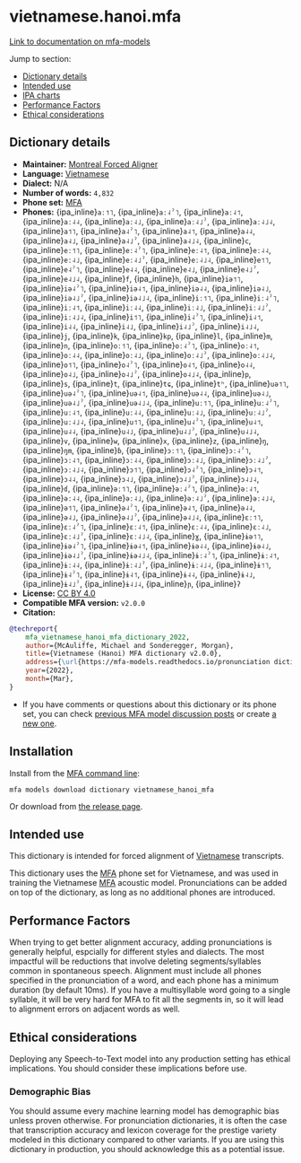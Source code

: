 
# vietnamese.hanoi.mfa

[Link to documentation on mfa-models](https://mfa-models.readthedocs.io/en/main/dictionary/vietnamese_hanoi_mfa.html)

Jump to section:

- [Dictionary details](#dictionary-details)
- [Intended use](#intended-use)
- [IPA charts](#ipa-charts)
- [Performance Factors](#performance-factors)
- [Ethical considerations](#ethical-considerations)

## Dictionary details

- **Maintainer:** [Montreal Forced Aligner](https://montreal-forced-aligner.readthedocs.io/)
- **Language:** [Vietnamese](https://en.wikipedia.org/wiki/Vietnamese_language)
- **Dialect:** N/A
- **Number of words:** `4,832`
- **Phone set:** [MFA](https://mfa-models.readthedocs.io/en/refactor/mfa_phone_set.html#vietnamese)
- **Phones:** {ipa_inline}`aː˦˥`, {ipa_inline}`aː˨ˀ˥`, {ipa_inline}`aː˨˦`, {ipa_inline}`aː˨˨`, {ipa_inline}`aː˨˩`, {ipa_inline}`aː˨˩ˀ`, {ipa_inline}`aː˨˩˨`, {ipa_inline}`a˦˥`, {ipa_inline}`a˨ˀ˥`, {ipa_inline}`a˨˦`, {ipa_inline}`a˨˨`, {ipa_inline}`a˨˩`, {ipa_inline}`a˨˩ˀ`, {ipa_inline}`a˨˩˨`, {ipa_inline}`c`, {ipa_inline}`eː˦˥`, {ipa_inline}`eː˨ˀ˥`, {ipa_inline}`eː˨˦`, {ipa_inline}`eː˨˨`, {ipa_inline}`eː˨˩`, {ipa_inline}`eː˨˩ˀ`, {ipa_inline}`eː˨˩˨`, {ipa_inline}`e˦˥`, {ipa_inline}`e˨ˀ˥`, {ipa_inline}`e˨˨`, {ipa_inline}`e˨˩`, {ipa_inline}`e˨˩ˀ`, {ipa_inline}`e˨˩˨`, {ipa_inline}`f`, {ipa_inline}`h`, {ipa_inline}`iə˦˥`, {ipa_inline}`iə˨ˀ˥`, {ipa_inline}`iə˨˦`, {ipa_inline}`iə˨˨`, {ipa_inline}`iə˨˩`, {ipa_inline}`iə˨˩ˀ`, {ipa_inline}`iə˨˩˨`, {ipa_inline}`iː˦˥`, {ipa_inline}`iː˨ˀ˥`, {ipa_inline}`iː˨˦`, {ipa_inline}`iː˨˨`, {ipa_inline}`iː˨˩`, {ipa_inline}`iː˨˩ˀ`, {ipa_inline}`iː˨˩˨`, {ipa_inline}`i˦˥`, {ipa_inline}`i˨ˀ˥`, {ipa_inline}`i˨˦`, {ipa_inline}`i˨˨`, {ipa_inline}`i˨˩`, {ipa_inline}`i˨˩ˀ`, {ipa_inline}`i˨˩˨`, {ipa_inline}`j`, {ipa_inline}`k`, {ipa_inline}`kp`, {ipa_inline}`l`, {ipa_inline}`m`, {ipa_inline}`n`, {ipa_inline}`oː˦˥`, {ipa_inline}`oː˨ˀ˥`, {ipa_inline}`oː˨˦`, {ipa_inline}`oː˨˨`, {ipa_inline}`oː˨˩`, {ipa_inline}`oː˨˩ˀ`, {ipa_inline}`oː˨˩˨`, {ipa_inline}`o˦˥`, {ipa_inline}`o˨ˀ˥`, {ipa_inline}`o˨˦`, {ipa_inline}`o˨˨`, {ipa_inline}`o˨˩`, {ipa_inline}`o˨˩ˀ`, {ipa_inline}`o˨˩˨`, {ipa_inline}`p`, {ipa_inline}`s`, {ipa_inline}`t`, {ipa_inline}`tɕ`, {ipa_inline}`tʰ`, {ipa_inline}`uə˦˥`, {ipa_inline}`uə˨ˀ˥`, {ipa_inline}`uə˨˦`, {ipa_inline}`uə˨˨`, {ipa_inline}`uə˨˩`, {ipa_inline}`uə˨˩ˀ`, {ipa_inline}`uə˨˩˨`, {ipa_inline}`uː˦˥`, {ipa_inline}`uː˨ˀ˥`, {ipa_inline}`uː˨˦`, {ipa_inline}`uː˨˨`, {ipa_inline}`uː˨˩`, {ipa_inline}`uː˨˩ˀ`, {ipa_inline}`uː˨˩˨`, {ipa_inline}`u˦˥`, {ipa_inline}`u˨ˀ˥`, {ipa_inline}`u˨˦`, {ipa_inline}`u˨˨`, {ipa_inline}`u˨˩`, {ipa_inline}`u˨˩ˀ`, {ipa_inline}`u˨˩˨`, {ipa_inline}`v`, {ipa_inline}`w`, {ipa_inline}`x`, {ipa_inline}`z`, {ipa_inline}`ŋ`, {ipa_inline}`ŋm`, {ipa_inline}`ɓ`, {ipa_inline}`ɔː˦˥`, {ipa_inline}`ɔː˨ˀ˥`, {ipa_inline}`ɔː˨˦`, {ipa_inline}`ɔː˨˨`, {ipa_inline}`ɔː˨˩`, {ipa_inline}`ɔː˨˩ˀ`, {ipa_inline}`ɔː˨˩˨`, {ipa_inline}`ɔ˦˥`, {ipa_inline}`ɔ˨ˀ˥`, {ipa_inline}`ɔ˨˦`, {ipa_inline}`ɔ˨˨`, {ipa_inline}`ɔ˨˩`, {ipa_inline}`ɔ˨˩ˀ`, {ipa_inline}`ɔ˨˩˨`, {ipa_inline}`ɗ`, {ipa_inline}`əː˦˥`, {ipa_inline}`əː˨ˀ˥`, {ipa_inline}`əː˨˦`, {ipa_inline}`əː˨˨`, {ipa_inline}`əː˨˩`, {ipa_inline}`əː˨˩ˀ`, {ipa_inline}`əː˨˩˨`, {ipa_inline}`ə˦˥`, {ipa_inline}`ə˨ˀ˥`, {ipa_inline}`ə˨˦`, {ipa_inline}`ə˨˨`, {ipa_inline}`ə˨˩`, {ipa_inline}`ə˨˩ˀ`, {ipa_inline}`ə˨˩˨`, {ipa_inline}`ɛː˦˥`, {ipa_inline}`ɛː˨ˀ˥`, {ipa_inline}`ɛː˨˦`, {ipa_inline}`ɛː˨˨`, {ipa_inline}`ɛː˨˩`, {ipa_inline}`ɛː˨˩ˀ`, {ipa_inline}`ɛː˨˩˨`, {ipa_inline}`ɣ`, {ipa_inline}`ɨə˦˥`, {ipa_inline}`ɨə˨ˀ˥`, {ipa_inline}`ɨə˨˦`, {ipa_inline}`ɨə˨˨`, {ipa_inline}`ɨə˨˩`, {ipa_inline}`ɨə˨˩ˀ`, {ipa_inline}`ɨə˨˩˨`, {ipa_inline}`ɨː˨ˀ˥`, {ipa_inline}`ɨː˨˦`, {ipa_inline}`ɨː˨˨`, {ipa_inline}`ɨː˨˩ˀ`, {ipa_inline}`ɨː˨˩˨`, {ipa_inline}`ɨ˦˥`, {ipa_inline}`ɨ˨ˀ˥`, {ipa_inline}`ɨ˨˦`, {ipa_inline}`ɨ˨˨`, {ipa_inline}`ɨ˨˩`, {ipa_inline}`ɨ˨˩ˀ`, {ipa_inline}`ɨ˨˩˨`, {ipa_inline}`ɲ`, {ipa_inline}`ʔ`
- **License:** [CC BY 4.0](https://github.com/MontrealCorpusTools/mfa-models/tree/main/dictionary/vietnamese/hanoi_mfa/v2.0.0/LICENSE)
- **Compatible MFA version:** `v2.0.0`
- **Citation:**

```bibtex
@techreport{
	mfa_vietnamese_hanoi_mfa_dictionary_2022,
	author={McAuliffe, Michael and Sonderegger, Morgan},
	title={Vietnamese (Hanoi) MFA dictionary v2.0.0},
	address={\url{https://mfa-models.readthedocs.io/pronunciation dictionary/Vietnamese/Vietnamese (Hanoi) MFA dictionary v2_0_0.html}},
	year={2022},
	month={Mar},
}
```

- If you have comments or questions about this dictionary or its phone set, you can check [previous MFA model discussion posts](https://github.com/MontrealCorpusTools/mfa-models/discussions?discussions_q=Vietnamese+Hanoi+MFA+dictionary+v2.0.0) or create [a new one](https://github.com/MontrealCorpusTools/mfa-models/discussions/new).

## Installation

Install from the [MFA command line](https://montreal-forced-aligner.readthedocs.io/en/latest/user_guide/models/index.html):

```
mfa models download dictionary vietnamese_hanoi_mfa
```

Or download from [the release page](https://github.com/MontrealCorpusTools/mfa-models/releases/tag/dictionary-vietnamese_hanoi_mfa-v2.0.0).

## Intended use

This dictionary is intended for forced alignment of [Vietnamese](https://en.wikipedia.org/wiki/Vietnamese_language) transcripts.

This dictionary uses the [MFA](https://mfa-models.readthedocs.io/en/refactor/mfa_phone_set.html#vietnamese) phone set for Vietnamese, and was used in training the Vietnamese [MFA](https://mfa-models.readthedocs.io/en/refactor/mfa_phone_set.html#vietnamese) acoustic model.
Pronunciations can be added on top of the dictionary, as long as no additional phones are introduced.

## Performance Factors

When trying to get better alignment accuracy, adding pronunciations is generally helpful, espcially for different styles and dialects.  The most impactful will be reductions that
involve deleting segments/syllables common in spontaneous speech.  Alignment must include all phones specified in the pronunciation of a word, and each phone has
a minimum duration (by default 10ms). If you have a multisyllable word going to a single syllable, it will be very hard for MFA to fit all the segments in,
so it will lead to alignment errors on adjacent words as well.

## Ethical considerations

Deploying any Speech-to-Text model into any production setting has ethical implications. You should consider these implications before use.

### Demographic Bias

You should assume every machine learning model has demographic bias unless proven otherwise.
For pronunciation dictionaries, it is often the case that transcription accuracy and lexicon coverage for the prestige variety modeled in this dictionary compared to other variants.
If you are using this dictionary in production, you should acknowledge this as a potential issue.
